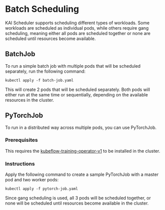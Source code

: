 # Batch Scheduling
KAI Scheduler supports scheduling different types of workloads. Some workloads are scheduled as individual pods, while others require gang scheduling, meaning either all pods are scheduled together or none are scheduled until resources become available.

## BatchJob
To run a simple batch job with multiple pods that will be scheduled separately, run the following command:
```
kubectl apply -f batch-job.yaml
```
This will create 2 pods that will be scheduled separately. Both pods will either run at the same time or sequentially, depending on the available resources in the cluster.


## PyTorchJob
To run in a distributed way across multiple pods, you can use PyTorchJob.

### Prerequisites
This requires the [kubeflow-training-operator-v1](https://www.kubeflow.org/docs/components/trainer/legacy-v1/) to be installed in the cluster.

### Instructions
Apply the following command to create a sample PyTorchJob with a master pod and two worker pods:
```
kubectl apply -f pytorch-job.yaml
```
Since gang scheduling is used, all 3 pods will be scheduled together, or none will be scheduled until resources become available in the cluster. 
